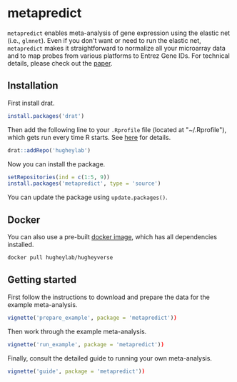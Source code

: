 # metapredict
`metapredict` enables meta-analysis of gene expression using the elastic net (i.e., `glmnet`). Even if you don't want or need to run the elastic net, `metapredict` makes it straightforward to normalize all your microarray data and to map probes from various platforms to Entrez Gene IDs. For technical details, please check out the [paper](https://doi.org/10.1093/nar/gkv229).

## Installation
First install drat.
```R
install.packages('drat')
```

Then add the following line to your `.Rprofile` file (located at "~/.Rprofile"), which gets run every time R starts. See [here](https://csgillespie.github.io/efficientR/3-3-r-startup.html#r-startup) for details.
```R
drat::addRepo('hugheylab')
```

Now you can install the package.
```R
setRepositories(ind = c(1:5, 9))
install.packages('metapredict', type = 'source')
```
You can update the package using `update.packages()`.

## Docker
You can also use a pre-built [docker image](https://hub.docker.com/r/hugheylab/hugheyverse), which has all dependencies installed.
```bash
docker pull hugheylab/hugheyverse
```

## Getting started
First follow the instructions to download and prepare the data for the example meta-analysis.
```R
vignette('prepare_example', package = 'metapredict'))
```

Then work through the example meta-analysis.
```R
vignette('run_example', package = 'metapredict'))
```

Finally, consult the detailed guide to running your own meta-analysis.
```R
vignette('guide', package = 'metapredict'))
```

